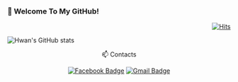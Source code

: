 ### 👋 Welcome To My GitHub!
<div align=right>

[![Hits](https://hits.seeyoufarm.com/api/count/incr/badge.svg?url=https%3A%2F%2Fgithub.com%2FKimByeongHwan&count_bg=%2379C83D&title_bg=%23555555&icon=&icon_color=%23E7E7E7&title=hits&edge_flat=false)](https://hits.seeyoufarm.com)


</div>


![Hwan's GitHub stats](github-readme-stats.vercel.app/api?username={KimByeongHwan}&show_icons=true&theme=dark)


<div align=center>

📫 Contacts

[![Facebook Badge](https://img.shields.io/badge/-Facebook-1877f2?style=flat-square&logo=facebook&logoColor=white&link=https://www.facebook.com/profile.php?id=100003897905415)](https://www.facebook.com/profile.php?id=100003897905415)
[![Gmail Badge](https://img.shields.io/badge/-Gmail-d14836?style=flat-square&logo=Gmail&logoColor=white&link=mailto:guys1017@korea.ac.kr)](mailto:guys1017@korea.ac.kr)

</div>